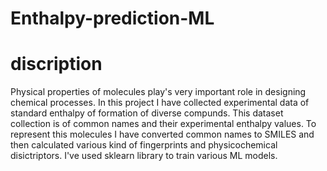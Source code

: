 # Enthalpy-prediction-ML

# discription

Physical properties of molecules play's very important role in designing chemical processes. In this project I have collected experimental data of standard enthalpy of formation of diverse compunds. This dataset collection is of common names and their experimental enthalpy values. To represent this molecules I have converted common names to SMILES and then calculated various kind of fingerprints and physicochemical disictriptors. I've used sklearn library to train various ML models.

